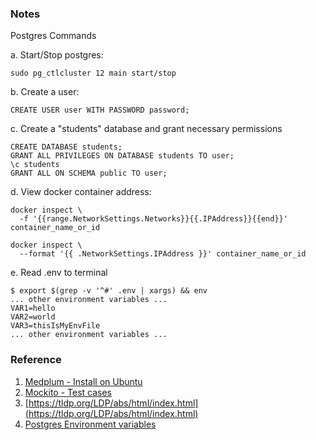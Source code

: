 ### Notes

Postgres Commands

a. Start/Stop postgres:
```
sudo pg_ctlcluster 12 main start/stop
```

b. Create a user:
```
CREATE USER user WITH PASSWORD password;
```

c. Create a "students" database and grant necessary permissions
```
CREATE DATABASE students;
GRANT ALL PRIVILEGES ON DATABASE students TO user;
\c students
GRANT ALL ON SCHEMA public TO user;
```

d. View docker container address:
```
docker inspect \
  -f '{{range.NetworkSettings.Networks}}{{.IPAddress}}{{end}}' container_name_or_id
  
docker inspect \
  --format '{{ .NetworkSettings.IPAddress }}' container_name_or_id
```

e. Read .env to terminal
```
$ export $(grep -v '^#' .env | xargs) && env
... other environment variables ...
VAR1=hello
VAR2=world
VAR3=thisIsMyEnvFile
... other environment variables ...
```

### Reference

1. [Medplum - Install on Ubuntu](https://www.medplum.com/docs/self-hosting/install-on-ubuntu)
2. [Mockito - Test cases](https://medium.com/javarevisited/implementing-unit-tests-for-a-spring-boot-api-that-uses-spring-data-jpa-and-postgresql-6e2e0880e5db)
3. [https://tldp.org/LDP/abs/html/index.html](https://tldp.org/LDP/abs/html/index.html)
4. [Postgres Environment variables](https://www.postgresql.org/docs/current/libpq-envars.html)